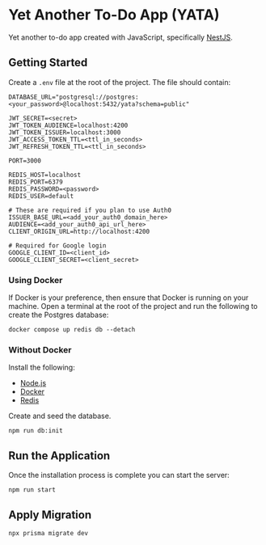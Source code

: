 # Yet Another To-Do App (YATA)

Yet another to-do app created with JavaScript, specifically [NestJS](https://nestjs.com/).

## Getting Started

Create a `.env` file at the root of the project. The file should contain:

```Properties
DATABASE_URL="postgresql://postgres:<your_password>@localhost:5432/yata?schema=public"

JWT_SECRET=<secret>
JWT_TOKEN_AUDIENCE=localhost:4200
JWT_TOKEN_ISSUER=localhost:3000
JWT_ACCESS_TOKEN_TTL=<ttl_in_seconds>
JWT_REFRESH_TOKEN_TTL=<ttl_in_seconds>

PORT=3000

REDIS_HOST=localhost
REDIS_PORT=6379
REDIS_PASSWORD=<password>
REDIS_USER=default

# These are required if you plan to use Auth0
ISSUER_BASE_URL=<add_your_auth0_domain_here>
AUDIENCE=<add_your_auth0_api_url_here>
CLIENT_ORIGIN_URL=http://localhost:4200

# Required for Google login
GOOGLE_CLIENT_ID=<client_id>
GOOGLE_CLIENT_SECRET=<client_secret>

```

### Using Docker

If Docker is your preference, then ensure that Docker is running on your machine.
Open a terminal at the root of the project and run the following to create the Postgres database:

```
docker compose up redis db --detach
```

### Without Docker

Install the following:

- [Node.js](https://nodejs.org/en/)
- [Docker](https://www.docker.com/)
- [Redis](https://redis.io/docs/getting-started/installation/)

Create and seed the database.

```
npm run db:init
```

## Run the Application

Once the installation process is complete you can start the server:

```shell
npm run start
```


## Apply Migration

```sh
npx prisma migrate dev
```